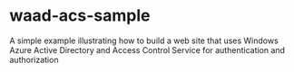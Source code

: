 waad-acs-sample
===============

A simple example illustrating how to build a web site that uses Windows Azure Active Directory and Access Control Service for authentication and authorization
